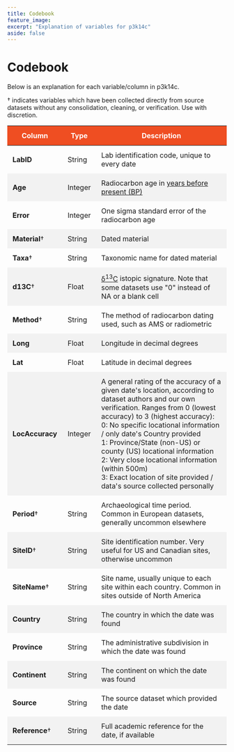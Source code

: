 ```yaml
---
title: Codebook
feature_image:
excerpt: "Explanation of variables for p3k14c"
aside: false
---
```


# Codebook

Below is an explanation for each variable/column in p3k14c.

† indicates variables which have been collected directly from source datasets
without any consolidation, cleaning, or verification. Use with discretion.

| **Column**     | **Type**      | **Description**                                                  |
|----------------|---------------|------------------------------------------------------------------|
|**LabID**       | String        | Lab identification code, unique to every date |
|**Age**         | Integer       | Radiocarbon age in [years before present (BP)](https://en.wikipedia.org/wiki/Before_Present) |
|**Error**       | Integer       | One sigma standard error of the radiocarbon age |
|**Material**†   | String        | Dated material |
|**Taxa**†       | String        | Taxonomic name for dated material |
|**d13C**†       | Float         | [δ<sup>13</sup>C](https://en.wikipedia.org/wiki/%CE%9413C) istopic signature. Note that some datasets use "0" instead of NA or a blank cell |
|**Method**†     | String        | The method of radiocarbon dating used, such as AMS or radiometric|
|**Long**        | Float         | Longitude in decimal degrees |
|**Lat**         | Float         | Latitude in decimal degrees |
|**LocAccuracy** | Integer       | A general rating of the accuracy of a given date's location, according to dataset authors and our own verification. Ranges from 0 (lowest accuracy) to 3 (highest accuracy): <br> 0: No specific locational information / only date's Country provided <br> 1: Province/State (non-US) or county (US) locational information <br> 2: Very close locational information (within 500m) <br> 3: Exact location of site provided / data's source collected personally |
|**Period**†     | String          | Archaeological time period. Common in European datasets, generally uncommon elsewhere |
|**SiteID**†     | String        | Site identification number. Very useful for US and Canadian sites, otherwise uncommon |
|**SiteName**†   | String        | Site name, usually unique to each site within each country. Common in sites outside of North America |
|**Country**     | String        | The country in which the date was found |
|**Province**    | String        | The administrative subdivision in which the date was found |
|**Continent**   | String        | The continent on which the date was found |
|**Source**      | String        | The source dataset which provided the date |
|**Reference**†  | String        | Full academic reference for the date, if available |


<style>
table {
    width: 100%;
}

th {
    padding: 12px;
    color: white;
    background-color: #EF4E22;
}

td {
    padding: 12px;
}

tr:nth-child(even) {
    background-color: #f2f2f2;
}
</style>
